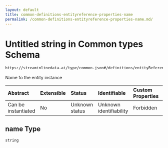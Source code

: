 ```yaml
---
layout: default
title: common-definitions-entityreference-properties-name
permalink: /common-definitions-entityreference-properties-name.md/
---
```

# Untitled string in Common types Schema

```txt
https://streaminlinedata.ai/type/common.json#/definitions/entityReference/properties/name
```

Name fo the entity instance

| Abstract            | Extensible | Status         | Identifiable            | Custom Properties | Additional Properties | Access Restrictions | Defined In                                                |
| :------------------ | :--------- | :------------- | :---------------------- | :---------------- | :-------------------- | :------------------ | :-------------------------------------------------------- |
| Can be instantiated | No         | Unknown status | Unknown identifiability | Forbidden         | Allowed               | none                | [common.json*](common.md "open original schema") |

## name Type

`string`
